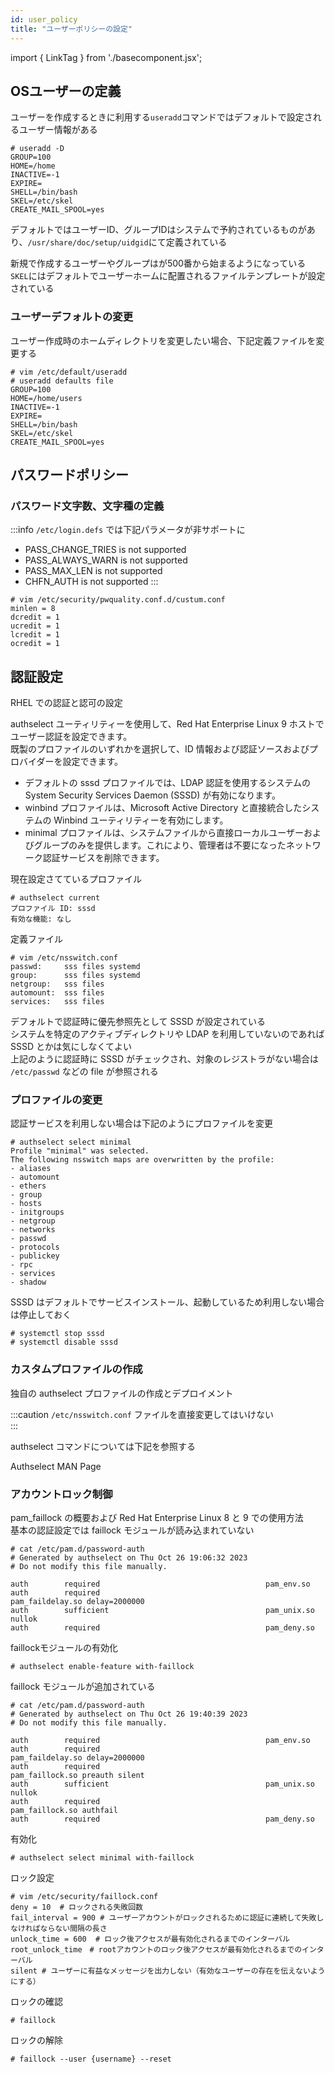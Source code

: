 ```yaml
---
id: user_policy
title: "ユーザーポリシーの設定"
---
```

import { LinkTag } from './basecomponent.jsx';

## OSユーザーの定義
ユーザーを作成するときに利用する`useradd`コマンドではデフォルトで設定されるユーザー情報がある  

```
# useradd -D
GROUP=100
HOME=/home
INACTIVE=-1
EXPIRE=
SHELL=/bin/bash
SKEL=/etc/skel
CREATE_MAIL_SPOOL=yes
```

デフォルトではユーザーID、グループIDはシステムで予約されているものがあり、`/usr/share/doc/setup/uidgid`にて定義されている  

新規で作成するユーザーやグループはが500番から始まるようになっている  
`SKEL`にはデフォルトでユーザーホームに配置されるファイルテンプレートが設定されている  

### ユーザーデフォルトの変更  
ユーザー作成時のホームディレクトリを変更したい場合、下記定義ファイルを変更する  

```
# vim /etc/default/useradd
# useradd defaults file
GROUP=100
HOME=/home/users
INACTIVE=-1
EXPIRE=
SHELL=/bin/bash
SKEL=/etc/skel
CREATE_MAIL_SPOOL=yes
```

## パスワードポリシー  

### パスワード文字数、文字種の定義

:::info 
`/etc/login.defs` では下記パラメータが非サポートに  
* PASS_CHANGE_TRIES is not supported
* PASS_ALWAYS_WARN is not supported
* PASS_MAX_LEN is not supported
* CHFN_AUTH is not supported
:::


```
# vim /etc/security/pwquality.conf.d/custum.conf
minlen = 8
dcredit = 1
ucredit = 1
lcredit = 1
ocredit = 1
```

## 認証設定
<LinkTag url="https://access.redhat.com/documentation/ja-jp/red_hat_enterprise_linux/9/html-single/configuring_authentication_and_authorization_in_rhel/index">RHEL での認証と認可の設定</LinkTag>  

authselect ユーティリティーを使用して、Red Hat Enterprise Linux 9 ホストでユーザー認証を設定できます。  
既製のプロファイルのいずれかを選択して、ID 情報および認証ソースおよびプロバイダーを設定できます。  

* デフォルトの sssd プロファイルでは、LDAP 認証を使用するシステムの System Security Services Daemon (SSSD) が有効になります。
* winbind プロファイルは、Microsoft Active Directory と直接統合したシステムの Winbind ユーティリティーを有効にします。
* minimal プロファイルは、システムファイルから直接ローカルユーザーおよびグループのみを提供します。これにより、管理者は不要になったネットワーク認証サービスを削除できます。

現在設定さてているプロファイル  

```
# authselect current
プロファイル ID: sssd
有効な機能: なし
```

定義ファイル  

```
# vim /etc/nsswitch.conf
passwd:     sss files systemd
group:      sss files systemd
netgroup:   sss files
automount:  sss files
services:   sss files
```

デフォルトで認証時に優先参照先として SSSD が設定されている  
システムを特定のアクティブディレクトリや LDAP を利用していないのであれば SSSD とかは気にしなくてよい  
上記のように認証時に SSSD がチェックされ、対象のレジストラがない場合は `/etc/passwd` などの file が参照される  

### プロファイルの変更
認証サービスを利用しない場合は下記のようにプロファイルを変更  

```
# authselect select minimal
Profile "minimal" was selected.
The following nsswitch maps are overwritten by the profile:
- aliases
- automount
- ethers
- group
- hosts
- initgroups
- netgroup
- networks
- passwd
- protocols
- publickey
- rpc
- services
- shadow
```

SSSD はデフォルトでサービスインストール、起動しているため利用しない場合は停止しておく  

```
# systemctl stop sssd
# systemctl disable sssd
```

### カスタムプロファイルの作成  
<LinkTag url="https://access.redhat.com/documentation/ja-jp/red_hat_enterprise_linux/9/html-single/configuring_authentication_and_authorization_in_rhel/index#creating-and-deploying-your-own-authselect-profile_configuring-user-authentication-using-authselect">独自の authselect プロファイルの作成とデプロイメント</LinkTag>  

:::caution
`/etc/nsswitch.conf` ファイルを直接変更してはいけない  
:::

authselect コマンドについては下記を参照する  

<LinkTag url="https://www.mankier.com/8/authselect">Authselect MAN Page</LinkTag>  

### アカウントロック制御
<LinkTag url="https://access.redhat.com/ja/solutions/1289333">pam_faillock の概要および Red Hat Enterprise Linux 8 と 9 での使用方法</LinkTag>  
基本の認証設定では faillock モジュールが読み込まれていない  

```
# cat /etc/pam.d/password-auth
# Generated by authselect on Thu Oct 26 19:06:32 2023
# Do not modify this file manually.

auth        required                                     pam_env.so
auth        required                                     pam_faildelay.so delay=2000000
auth        sufficient                                   pam_unix.so nullok
auth        required                                     pam_deny.so
```
faillockモジュールの有効化  

```
# authselect enable-feature with-faillock
```

faillock モジュールが追加されている  

```
# cat /etc/pam.d/password-auth
# Generated by authselect on Thu Oct 26 19:40:39 2023
# Do not modify this file manually.

auth        required                                     pam_env.so
auth        required                                     pam_faildelay.so delay=2000000
auth        required                                     pam_faillock.so preauth silent
auth        sufficient                                   pam_unix.so nullok
auth        required                                     pam_faillock.so authfail
auth        required                                     pam_deny.so
```

有効化  

```
# authselect select minimal with-faillock
```

ロック設定

```
# vim /etc/security/faillock.conf
deny = 10  # ロックされる失敗回数  
fail_interval = 900 # ユーザーアカウントがロックされるために認証に連続して失敗しなければならない間隔の長さ  
unlock_time = 600  # ロック後アクセスが最有効化されるまでのインターバル  
root_unlock_time　# rootアカウントのロック後アクセスが最有効化されるまでのインターバル  
silent # ユーザーに有益なメッセージを出力しない（有効なユーザーの存在を伝えないようにする）  
```

ロックの確認  

```
# faillock
```

ロックの解除  

```
# faillock --user {username} --reset
```
